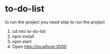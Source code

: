 
# to-do-list

to run the project you need
step to run the project 
1. cd into to-do-list
2. npm install
3. npm start
4. Open [http://localhost:3000](http://localhost:3000)
